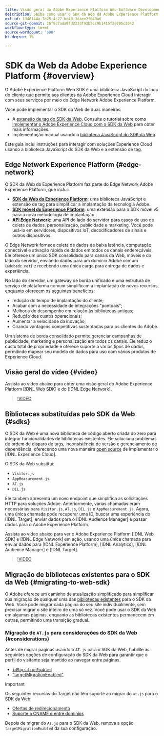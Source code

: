 ```yaml
---
title: Visão geral do Adobe Experience Platform Web Software Development Kit (SDK)
description: Saiba como usar o SDK da Web da Adobe Experience Platform para integrar recursos da plataforma ao seu site.
exl-id: 1348144a-7d25-4c27-bc40-3daee2f043a6
source-git-commit: 2bf9c7ada9fd223df92b5cc9b1415f20705c2042
workflow-type: tm+mt
source-wordcount: '600'
ht-degree: 1%

---
```


# SDK da Web da Adobe Experience Platform {#overview}

O Adobe Experience Platform Web SDK é uma biblioteca JavaScript do lado do cliente que permite aos clientes da Adobe Experience Cloud interagir com seus serviços por meio do Edge Network Adobe Experience Platform.

Você pode implementar o SDK da Web de duas maneiras:

* A [extensão de tag do SDK da Web](../tags/extensions/client/web-sdk/web-sdk-extension-configuration.md). Consulte o tutorial sobre como [implementar o Adobe Experience Cloud com o SDK da Web](https://experienceleague.adobe.com/docs/platform-learn/implement-web-sdk/overview.html?lang=pt-BR) para obter mais informações.
* Implementação manual usando a [biblioteca JavaScript do SDK da Web](install/library.md).

Este guia inclui instruções para interagir com soluções Experience Cloud usando a biblioteca JavaScript do SDK da Web e a extensão de tag.

## Edge Network Experience Platform {#edge-network}



O SDK da Web do Experience Platform faz parte do Edge Network Adobe Experience Platform, que inclui:

* **[SDK da Web do Experience Platform](#overview)**: uma biblioteca JavaScript e extensão de tag para simplificar a implantação da tecnologia Adobe.
* **[SDK móvel do Experience Platform](https://developer.adobe.com/client-sdks/home/)**: uma extensão para o SDK móvel v5 para a nova metodologia de implantação.
* **[API Edge Network](../server-api/overview.md)**: uma API do lado do servidor para casos de uso de coleta de dados, personalização, publicidade e marketing. Você pode usá-lo em servidores, dispositivos IoT, decodificadores de sinais e outros dispositivos.

O Edge Network fornece coleta de dados de baixa latência, computação conectável e ativação rápida de dados em todos os canais endereçáveis. Ele oferece um único SDK consolidado para canais da Web, móveis e do lado do servidor, enviando dados para um domínio Adobe comum (`adobedc.net`) e recebendo uma única carga para entrega de dados e experiência.

No lado do servidor, um gateway de borda unificado e uma estrutura de serviço de plataforma comum simplificam a implantação de novos recursos, enquanto oferecem os seguintes benefícios:

* redução do tempo de implantação do cliente;
* Acabar com a necessidade de integrações &quot;pontuais&quot;;
* Melhoria do desempenho em relação às bibliotecas antigas;
* Redução dos custos operacionais;
* Aumentar a velocidade da inovação;
* Criando vantagens competitivas sustentadas para os clientes do Adobe.

Um sistema de borda consolidado permite gerenciar campanhas de publicidade, marketing e personalização em todos os canais. Ele reduz o custo total de propriedade e oferece suporte a vários tipos de dados, permitindo mapear seu modelo de dados para uso com vários produtos de Experience Cloud.

## Visão geral do vídeo {#video}

Assista ao vídeo abaixo para obter uma visão geral do Adobe Experience Platform [!DNL Web SDK] e do [!DNL Edge Network].

>[!VIDEO](https://video.tv.adobe.com/v/34141?quality=12&learn=on)

## Bibliotecas substituídas pelo SDK da Web {#sdks}

O SDK da Web é uma nova biblioteca de código aberto criada do zero para integrar funcionalidades de bibliotecas existentes. Ele soluciona problemas de ordem de disparo de tags, inconsistência de versão e gerenciamento de dependência, oferecendo uma nova maneira [open source](https://github.com/adobe/alloy) de implementar o [!DNL Experience Cloud].

O SDK da Web substitui:

* `Visitor.js`
* `AppMeasurement.js`
* `AT.js`
* `DIL.js`

Ele também apresenta um novo endpoint que simplifica as solicitações HTTP para soluções Adobe. Anteriormente, várias chamadas eram necessárias para `Visitor.js`, `AT.js`, `DIL.js` e `AppMeasurement.js`. Agora, uma única chamada pode recuperar uma ID, buscar uma experiência do [!DNL Target], enviar dados para o [!DNL Audience Manager] e passar dados para o Adobe Experience Platform.

Assista ao vídeo abaixo para ver o Adobe Experience Platform [!DNL Web SDK] e [!DNL Edge Network] em ação, usando uma única chamada para enviar dados para [!DNL Experience Platform], [!DNL Analytics], [!DNL Audience Manager] e [!DNL Target].

>[!VIDEO](https://video.tv.adobe.com/v/34148)

## Migração de bibliotecas existentes para o SDK da Web {#migrating-to-web-sdk}

O Adobe oferece um caminho de atualização simplificado para simplificar sua migração de qualquer uma das [bibliotecas existentes](#sdks) para o SDK da Web. Você pode migrar cada página do seu site individualmente, sem precisar migrar o site inteiro de uma só vez. Você pode usar o SDK da Web em algumas páginas, enquanto as bibliotecas existentes permanecem em outras, permitindo uma transição gradual.

### Migração de `AT.js` para considerações do SDK da Web {#considerations}

Antes de migrar páginas usando o `AT.js` para o SDK da Web, habilite as seguintes opções de configuração do SDK da Web para garantir que o perfil do visitante seja mantido ao navegar entre páginas.

* [`idMigrationEnabled`](/help/web-sdk/commands/configure/idmigrationenabled.md)
* [&quot;targetMigrationEnabled&quot;](/help/web-sdk/commands/configure/targetmigrationenabled.md)

>[!IMPORTANT]
>
>Os seguintes recursos do Target não têm suporte ao migrar do `at.js` para o SDK da Web:
>
>* [Ofertas de redirecionamento](https://experienceleague.adobe.com/docs/target/using/experiences/offers/offer-redirect.html?lang=pt-BR)
>* [Suporte a CNAME e entre domínios](https://experienceleague.adobe.com/docs/target-dev/developer/client-side/at-js-implementation/atjs-cookies.html)

Depois de migrar do `AT.js` para o SDK da Web, remova a opção `targetMigrationEnabled` da sua configuração.
